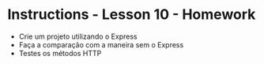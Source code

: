 # Instructions - Lesson 10 - Homework

- Crie um projeto utilizando o Express
- Faça a comparação com a maneira sem o Express
- Testes os métodos HTTP